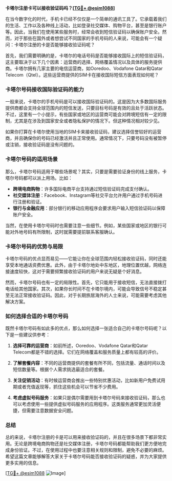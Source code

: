 **卡塔尔注册卡可以接收验证码吗？[[TG💪+ @esim1088](https://t.me/s/esim1088)]**

在当今数字化的时代，手机卡已经不仅仅是一个简单的通讯工具了。它承载着我们的生活、工作以及各种线上活动，比如登录社交媒体、购物平台，甚至是银行账户等。因此，当我们在使用某些服务时，经常会收到短信验证码以确保账户安全。然而，对于那些在国外或者想尝试不同国家的手机号码的人来说，可能会有一个疑问：卡塔尔注册的卡是否能够接收验证码呢？

首先，我们需要明确的是，卡塔尔的电话号码是否能够接收国际上的短信验证码，这主要取决于以下几个因素：运营商的选择、网络覆盖情况以及具体的服务提供商。卡塔尔拥有几家主要的电信运营商，如Ooredoo、Vodafone Qatar和Qatar Telecom（Qtel）。这些运营商提供的SIM卡在接收国际短信方面表现如何呢？

### **卡塔尔号码接收国际验证码的能力**

一般来说，卡塔尔的手机号码是可以接收国际验证码的。这是因为大多数国际服务提供商都会支持全球范围内的短信发送，只要目标号码是有效的且处于活跃状态。不过，这里有一个小提示，有些国家或地区的运营商可能会对跨境短信有一定的限制，尤其是在涉及到国家安全或者隐私保护的情况下。但这种情况相对较少见。

如果你打算在卡塔尔使用当地的SIM卡来接收验证码，建议选择信誉较好的运营商，并且确保你的号码已经激活并且正常使用。通常情况下，只要号码没有被暂停或注销，接收验证码是没有问题的。

### **卡塔尔号码的适用场景**

那么，卡塔尔号码适用于哪些场景呢？其实，只要是需要验证身份的线上服务，卡塔尔号码都可以派上用场。比如：

- **跨境电商购物**：许多国际电商平台支持通过短信验证码完成支付确认。
- **社交媒体注册**：Facebook、Instagram等社交平台允许用户通过手机号码进行注册和验证。
- **银行与金融应用**：部分银行的移动应用程序会要求用户输入短信验证码以保障账户安全。

当然，在使用卡塔尔号码时也需要注意一些细节。例如，某些国家或地区的银行可能对外地号码有所限制，这时就需要提前联系客服确认。

### **卡塔尔号码的优势与局限**

卡塔尔号码的优点显而易见——它能让你在全球范围内轻松接收验证码，同时还能享受本地通话资费优惠。此外，由于卡塔尔地处中东地区，地理位置优越，网络连接速度较快，这对于需要频繁接收验证码的用户来说无疑是个好消息。

然而，卡塔尔号码也有一定的局限性。首先，它只能用于接收短信，无法直接拨打电话给其他国家。其次，如果你长时间不在卡塔尔境内，可能会导致信号不稳定甚至无法正常接收验证码。因此，对于长期旅居海外的人士来说，可能需要考虑其他解决方案。

### **如何选择合适的卡塔尔号码**

既然卡塔尔号码有如此多的优点，那么如何选择一张适合自己的卡塔尔号码呢？以下是一些建议供参考：

1. **选择可靠的运营商**：如前所述，Ooredoo、Vodafone Qatar和Qatar Telecom都是不错的选择。它们在网络覆盖和服务质量上都有较高的评价。
   
2. **了解套餐内容**：不同的运营商提供的套餐有所不同，包括流量、通话时间以及短信数量等。根据个人需求挑选最适合的套餐。

3. **关注促销活动**：有时候运营商会推出一些特别优惠活动，比如新用户免费试用期或者充值返现等，抓住这些机会可以节省不少费用。

4. **考虑虚拟号码服务**：如果只是偶尔需要用到卡塔尔号码来接收验证码，那么也可以考虑使用一些提供虚拟号码服务的应用程序。这类服务通常更加灵活便捷，但需要注意数据安全问题。

### **总结**

总的来说，卡塔尔注册的卡是可以用来接收验证码的，并且在很多场景下都非常实用。无论是跨境电商购物还是社交媒体注册，卡塔尔号码都能帮助我们更方便地完成身份验证。不过，在使用过程中也要注意相关规则和限制，避免不必要的麻烦。希望这篇文章能够解答大家关于卡塔尔号码能否接收验证码的疑惑，并为大家提供更多实用的信息。

[[TG💪+ @esim1088](https://t.me/s/esim1088) ![Image](https://i.postimg.cc/4NQfJmqS/Snipaste-2025-05-13-00-14-12.png)]